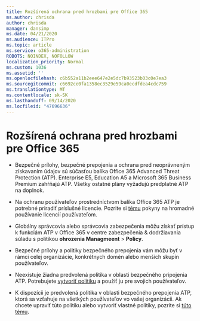```yaml
---
title: Rozšírená ochrana pred hrozbami pre Office 365
ms.author: chrisda
author: chrisda
manager: dansimp
ms.date: 04/21/2020
ms.audience: ITPro
ms.topic: article
ms.service: o365-administration
ROBOTS: NOINDEX, NOFOLLOW
localization_priority: Normal
ms.custom: 1036
ms.assetid: ''
ms.openlocfilehash: c6b552a11b2eee647e2e5dc7b93523b03c0e7ea3
ms.sourcegitcommit: c6692ce0fa1358ec3529e59ca0ecdfdea4cdc759
ms.translationtype: MT
ms.contentlocale: sk-SK
ms.lasthandoff: 09/14/2020
ms.locfileid: "47696636"
---
```

# <a name="office-365-advanced-threat-protection"></a>Rozšírená ochrana pred hrozbami pre Office 365

- Bezpečné prílohy, bezpečné prepojenia a ochrana pred neoprávneným získavaním údajov sú súčasťou balíka Office 365 Advanced Threat Protection (ATP). Enterprise E5, Education A5 a Microsoft 365 Business Premium zahŕňajú ATP. Všetky ostatné plány vyžadujú predplatné ATP na doplnok.

- Na ochranu používateľov prostredníctvom balíka Office 365 ATP je potrebné priradiť príslušné licencie. Pozrite si [tému](https://docs.microsoft.com/microsoft-365/admin/add-users/add-users) pokyny na hromadné používanie licencií používateľom.

- Globálny správcovia alebo správcovia zabezpečenia môžu získať prístup k funkciám ATP v Office 365 v centre zabezpečenia & dodržiavania súladu s politikou **ohrozenia Managmeent** \> **Policy**.

- Bezpečné prílohy a politiky bezpečného prepojenia vám môžu byť v rámci celej organizácie, konkrétnych domén alebo menších skupín používateľov.

- Neexistuje žiadna predvolená politika v oblasti bezpečného pripojenia ATP. Potrebujete [vytvoriť politiku](https://docs.microsoft.com/microsoft-365/security/office-365-security/set-up-atp-safe-attachments-policies) a použiť ju pre svojich používateľov.

- K dispozícii je predvolená politika v oblasti bezpečného prepojenia ATP, ktorá sa vzťahuje na všetkých používateľov vo vašej organizácii. Ak chcete upraviť túto politiku alebo vytvoriť vlastné politiky, pozrite si [túto tému](https://docs.microsoft.com/microsoft-365/security/office-365-security/set-up-atp-safe-links-policies).
